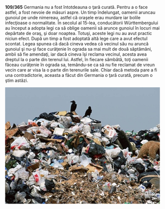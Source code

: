 **109/365** Germania nu a fost întotdeauna o ţară curată. Pentru a o face astfel, a fost nevoie de măsuri aspre. Un timp îndelungat, oamenii aruncau gunoiul pe unde nimereau, astfel că oraşele erau murdare iar bolile infecţioase o normalitate.
În secolul al 15-lea, conducătorii Württembergului au început a adopta legi ca să oblige oamenii să arunce gunoiul în locuri mai depărtate de oraş, şi doar noaptea. Totuşi, aceste legi nu au avut practic niciun efect. După un timp a fost adoptată altă lege care a avut efectul scontat. Legea spunea că dacă cineva vedea că vecinul său nu aruncă gunoiul şi nu-şi face curăţenie în ograda sa mai mult de două săptămâni, ambii să fie amendaţi, iar dacă cineva îşi reclama vecinul, acesta avea dreptul la o parte din terenul lui. Astfel, în fiecare sâmbătă, toţi oamenii făceau curăţenie în ograda sa, temându-se ca să nu fie reclamat de vreun vecin care ar visa la o parte din terenurile sale. Chiar dacă metoda pare a fi una contradictorie, aceasta a făcut din Germania o ţară curată, precum o ştim astăzi.


![Imagine simbol](image-1.jpg)

